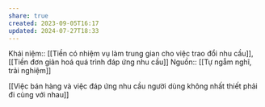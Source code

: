 ```yaml
---
share: true
created: 2023-09-05T16:17
updated: 2024-07-27T18:33
---
```

Khái niệm:: 
[[Tiền có nhiệm vụ làm trung gian cho việc trao đổi nhu cầu]], [[Tiền đơn giản hoá quá trình đáp ứng nhu cầu]]
Nguồn:: [[Tự ngẫm nghĩ, trải nghiệm]]

[[Việc bán hàng và việc đáp ứng nhu cầu người dùng không nhất thiết phải đi cùng với nhau]] 
